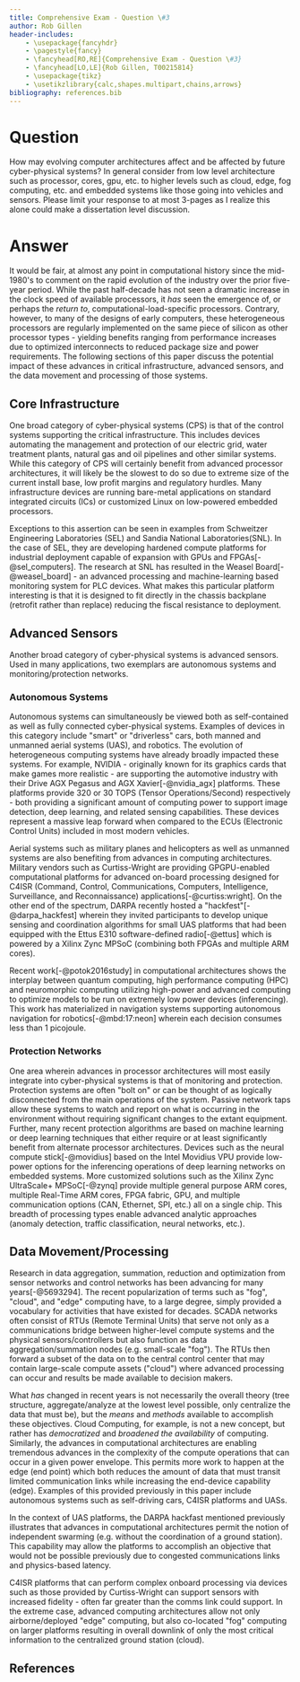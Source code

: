 ```yaml
---
title: Comprehensive Exam - Question \#3
author: Rob Gillen
header-includes:
    - \usepackage{fancyhdr}
    - \pagestyle{fancy}
    - \fancyhead[RO,RE]{Comprehensive Exam - Question \#3}
    - \fancyhead[LO,LE]{Rob Gillen, T00215814}
    - \usepackage{tikz}
    - \usetikzlibrary{calc,shapes.multipart,chains,arrows}
bibliography: references.bib
---
```


# Question

How may evolving computer architectures affect and be affected by future cyber-physical systems?  In general consider from low level architecture such as processor, cores, gpu, etc.  to higher levels such as cloud, edge, fog computing, etc.  and embedded systems like those going into vehicles and sensors.  Please limit your response to at most 3-pages as I realize this alone could make a dissertation level discussion.

# Answer

It would be fair, at almost any point in computational history since the mid-1980's to comment on the rapid evolution of the industry over the prior five-year period. While the past half-decade has not seen a dramatic increase in the clock speed of available processors, it *has* seen the emergence of, or perhaps the *return to*, computational-load-specific processors. Contrary, however, to many of the designs of early computers, these heterogeneous processors are regularly implemented on the same piece of silicon as other processor types - yielding benefits ranging from performance increases due to optimized interconnects to reduced package size and power requirements. The following sections of this paper discuss the potential impact of these advances in critical infrastructure, advanced sensors, and the data movement and processing of those systems.

## Core Infrastructure

One broad category of cyber-physical systems (CPS) is that of the control systems supporting the critical infrastructure. This includes devices automating the management and protection of our electric grid, water treatment plants, natural gas and oil pipelines and other similar systems. While this category of CPS will certainly benefit from advanced processor architectures, it will likely be the slowest to do so due to extreme size of the current install base, low profit margins and regulatory hurdles. Many infrastructure devices are running bare-metal applications on standard integrated circuits (ICs) or customized Linux on low-powered embedded processors.

Exceptions to this assertion can be seen in examples from Schweitzer Engineering Laboratories (SEL) and Sandia National Laboratories(SNL). In the case of SEL, they are developing hardened compute platforms for industrial deployment capable of expansion with GPUs and FPGAs[-@sel_computers]. The research at SNL has resulted in the Weasel Board[-@weasel_board] - an advanced processing and machine-learning based monitoring system for PLC devices. What makes this particular platform interesting is that it is designed to fit directly in the chassis backplane (retrofit rather than replace) reducing the fiscal resistance to deployment.

## Advanced Sensors

Another broad category of cyber-physical systems is advanced sensors. Used in many applications, two exemplars are autonomous systems and monitoring/protection networks.

### Autonomous Systems

Autonomous systems can simultaneously be viewed both as self-contained as well as fully connected cyber-physical systems. Examples of devices in this category include "smart" or "driverless" cars, both manned and unmanned aerial systems (UAS), and robotics. The evolution of heterogeneous computing systems have already broadly impacted these systems. For example, NVIDIA - originally known for its graphics cards that make games more realistic - are supporting the automotive industry with their Drive AGX Pegasus and AGX Xavier[-@nvidia_agx] platforms. These platforms provide 320 or 30 TOPS (Tensor Operations/Second) respectively - both providing a significant amount of computing power to support image detection, deep learning, and related sensing capabilities. These devices represent a massive leap forward when compared to the ECUs (Electronic Control Units) included in most modern vehicles.

Aerial systems such as military planes and helicopters as well as unmanned systems are also benefiting from advances in computing architectures. Military vendors such as Curtiss-Wright are providing GPGPU-enabled computational platforms for advanced on-board processing designed for C4ISR (Command, Control, Communications, Computers, Intelligence, Surveillance, and Reconnaissance) applications[-@curtiss:wright]. On the other end of the spectrum, DARPA recently hosted a "hackfest"[-@darpa_hackfest] wherein they invited participants to develop unique sensing and coordination algorithms for small UAS platforms that had been equipped with the Ettus E310 software-defined radio[-@ettus] which is powered by a Xilinx Zync MPSoC (combining both FPGAs and multiple ARM cores).

Recent work[-@potok2016study] in computational architectures shows the interplay between quantum computing, high performance computing (HPC) and neuromorphic computing utilizing high-power and advanced computing to optimize models to be run on extremely low power devices (inferencing). This work has materialized in navigation systems supporting autonomous navigation for robotics[-@mbd:17:neon] wherein each decision consumes less than 1 picojoule.

### Protection Networks

One area wherein advances in processor architectures will most easily integrate into cyber-physical systems is that of monitoring and protection. Protection systems are often "bolt on" or can be thought of as logically disconnected from the main operations of the system. Passive network taps allow these systems to watch and report on what is occurring in the environment without requiring significant changes to the extant equipment. Further, many recent protection algorithms are based on machine learning or deep learning techniques that either require or at least significantly benefit from alternate processor architectures. Devices such as the neural compute stick[-@movidius] based on the Intel Movidius VPU provide low-power options for the inferencing operations of deep learning networks on embedded systems. More customized solutions such as the Xilinx Zync UltraScale+ MPSoC[-@zynq] provide multiple general purpose ARM cores, multiple Real-Time ARM cores, FPGA fabric, GPU, and multiple communication options (CAN, Ethernet, SPI, etc.) all on a single chip. This breadth of processing types enable advanced analytic approaches (anomaly detection, traffic classification, neural networks, etc.).

## Data Movement/Processing

Research in data aggregation, summation, reduction and optimization from sensor networks and control networks has been advancing for many years[-@5693294]. The recent popularization of terms such as "fog", "cloud", and "edge" computing have, to a large degree, simply provided a vocabulary for activities that have existed for decades. SCADA networks often consist of RTUs (Remote Terminal Units) that serve not only as a communications bridge between higher-level compute systems and the physical sensors/controllers but also function as data aggregation/summation nodes (e.g. small-scale "fog"). The RTUs then forward a subset of the data on to the central control center that may contain large-scale compute assets ("cloud") where advanced processing can occur and results be made available to decision makers.

What *has* changed in recent years is not necessarily the overall theory (tree structure, aggregate/analyze at the lowest level possible, only centralize the data that must be), but the *means* and *methods* available to accomplish these objectives. Cloud Computing, for example, is not a new concept, but rather has *democratized* and *broadened the availability* of computing. Similarly, the advances in computational architectures are enabling tremendous advances in the complexity of the compute operations that can occur in a given power envelope. This permits more work to happen at the edge (end point) which both reduces the amount of data that must transit limited communication links while increasing the end-device capability (edge). Examples of this provided previously in this paper include autonomous systems such as self-driving cars, C4ISR platforms and UASs.

In the context of UAS platforms, the DARPA hackfast mentioned previously illustrates that advances in computational architectures permit the notion of independent swarming (e.g. without the coordination of a ground station). This capability may allow the platforms to accomplish an objective that would not be possible previously due to congested communications links and physics-based latency.

C4ISR platforms that can perform complex onboard processing via devices such as those provided by Curtiss-Wright can support sensors with increased fidelity - often far greater than the comms link could support. In the extreme case, advanced computing architectures allow not only airborne/deployed "edge" computing, but also co-located "fog" computing on larger platforms resulting in overall downlink of only the most critical information to the centralized ground station (cloud).  

## References